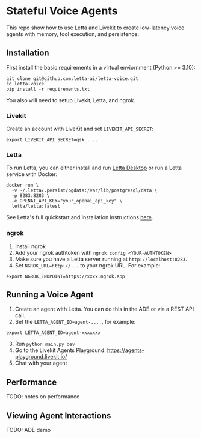# Stateful Voice Agents  
This repo show how to use Letta and Livekit to create low-latency voice agents with memory, tool execution, and persistence. 

## Installation
First install the basic requirements in a virtual enviornment (Python >= 3.10): 
```
git clone git@github.com:letta-ai/letta-voice.git
cd letta-voice 
pip install -r requirements.txt
```
You also will need to setup Livekit, Letta, and ngrok. 

### Livekit
Create an account with LiveKit and set `LIVEKIT_API_SECRET`: 
```
export LIVEKIT_API_SECRET=gsk_....
```

### Letta 
To run Letta, you can either install and run [Letta Desktop](https://docs.letta.com/install) or run a Letta service with Docker: 
```
docker run \
  -v ~/.letta/.persist/pgdata:/var/lib/postgresql/data \
  -p 8283:8283 \
  -e OPENAI_API_KEY="your_openai_api_key" \
  letta/letta:latest
```
See Letta's full quickstart and installation instructions [here](https://docs.letta.com/quickstart). 


### ngrok 
1. Install ngrok
2. Add your ngrok authtoken with `ngrok config <YOUR-AUTHTOKEN>`
3. Make sure you have a Letta server running at `http://localhost:8283`.
4. Set `NGROK_URL=http://...`  to your ngrok URL. For example:
```
export NGROK_ENDPOINT=https://xxxx.ngrok.app
```


## Running a Voice Agent  
1. Create an agent with Letta. You can do this in the ADE or via a REST API call. 
2. Set the `LETTA_AGENT_ID=agent-....`, for example: 
```
export LETTA_AGENT_ID=agent-xxxxxxx
```
3. Run `python main.py dev`
4. Go to the Livekit Agents Playground: https://agents-playground.livekit.io/
5. Chat with your agent

## Performance 
TODO: notes on performance

## Viewing Agent Interactions 
TODO: ADE demo 
